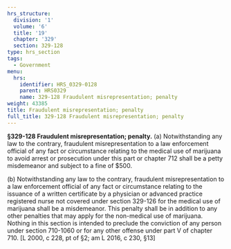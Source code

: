 ```yaml
---
hrs_structure:
  division: '1'
  volume: '6'
  title: '19'
  chapter: '329'
  section: 329-128
type: hrs_section
tags:
  - Government
menu:
  hrs:
    identifier: HRS_0329-0128
    parent: HRS0329
    name: 329-128 Fraudulent misrepresentation; penalty
weight: 43385
title: Fraudulent misrepresentation; penalty
full_title: 329-128 Fraudulent misrepresentation; penalty
---
```

**§329-128 Fraudulent misrepresentation; penalty.** (a) Notwithstanding any law to the contrary, fraudulent misrepresentation to a law enforcement official of any fact or circumstance relating to the medical use of marijuana to avoid arrest or prosecution under this part or chapter 712 shall be a petty misdemeanor and subject to a fine of $500.

(b) Notwithstanding any law to the contrary, fraudulent misrepresentation to a law enforcement official of any fact or circumstance relating to the issuance of a written certificate by a physician or advanced practice registered nurse not covered under section 329-126 for the medical use of marijuana shall be a misdemeanor. This penalty shall be in addition to any other penalties that may apply for the non-medical use of marijuana. Nothing in this section is intended to preclude the conviction of any person under section 710-1060 or for any other offense under part V of chapter 710\. [L 2000, c 228, pt of §2; am L 2016, c 230, §13]